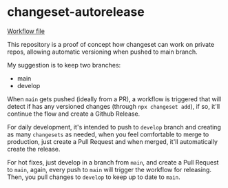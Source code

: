 # changeset-autorelease

[Workflow file](.github/workflows/release.yaml)

This repository is a proof of concept how changeset can work on private repos, allowing automatic versioning when pushed to main branch.

My suggestion is to keep two branches:

- main
- develop

When `main` gets pushed (ideally from a PR), a workflow is triggered that will detect if has any versioned changes (through `npx changeset add`), if so, it'll continue the flow and create a Github Release.

For daily development, it's intended to push to `develop` branch and creating as many `changesets` as needed, when you feel comfortable to merge to production, just create a Pull Request and when merged, it'll automatically create the release.

For hot fixes, just develop in a branch from `main`, and create a Pull Request to `main`, again, every push to `main` will trigger the workflow for releasing. Then, you pull changes to `develop` to keep up to date to `main`.
